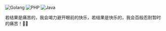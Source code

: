 <p>
  <img alt="Golang" src="https://img.shields.io/badge/-Golang-00ADD8?style=flat-square&logo=Go&logoColor=white" />
  <img alt="PHP" src="https://img.shields.io/badge/-PHP-777BB4?style=flat-square&logo=PHP&logoColor=white" />
  <img alt="Java" src="https://img.shields.io/badge/-Java-blue?style=flat-square&logo=Java&logoColor=whitle" />
<p>
 若结果是痛苦的，我会竭力避开眼前的快乐，若结果是快乐的，我会百般忍耐暂时的痛苦！💪🏻
